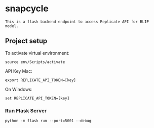 # snapcycle
```
This is a flask backend endpoint to access Replicate API for BLIP model.
```

## Project setup
To activate virtual environment: 

```
source env/Scripts/activate
```

API Key Mac: 
```
export REPLICATE_API_TOKEN=[key]
```
On Windows: 
```
set REPLICATE_API_TOKEN=[key]
```



### Run Flask Server
```
python -m flask run --port=5001 --debug
```
